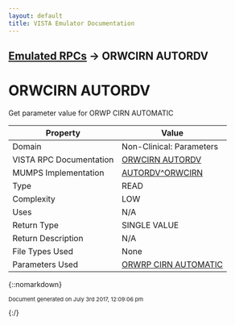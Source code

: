 ```yaml
---
layout: default
title: VISTA Emulator Documentation
---
```


## [Emulated RPCs](TableOfContents) &#8594; ORWCIRN AUTORDV
# ORWCIRN AUTORDV

Get parameter value for ORWP CIRN AUTOMATIC

Property | Value
--- | ---
Domain | Non-Clinical: Parameters
VISTA RPC Documentation | [ORWCIRN AUTORDV](../VISTARPC/ORWCIRN_AUTORDV)
MUMPS Implementation | [AUTORDV^ORWCIRN](http://code.osehra.org/dox/Routine_ORWCIRN_source.html)
Type | READ
Complexity | LOW
Uses | N/A
Return Type | SINGLE VALUE
Return Description | N/A
File Types Used | None
Parameters Used | [ORWRP CIRN AUTOMATIC](../Parameters/ORWRP_CIRN_AUTOMATIC)


{::nomarkdown} <br/><p style="font-size: 11px">Document generated on July 3rd 2017, 12:09:06 pm</p>{:/}